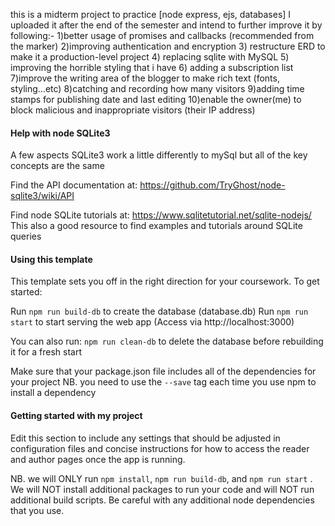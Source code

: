 this is a midterm project to practice [node express, ejs, databases]
I uploaded it after the end of the semester and intend to further improve it  by following:-
1)better usage of promises and callbacks (recommended from the marker)
2)improving authentication and encryption
3) restructure ERD to make it a production-level project
4) replacing sqlite with MySQL
5) improving the horrible styling that i have 
6) adding a subscription list
7)improve the writing area of the blogger to make  rich text (fonts, styling...etc)
8)catching and recording how many visitors
9)adding time stamps for publishing date and last editing
10)enable the owner(me) to block malicious and inappropriate  visitors (their IP address)

#### Help with node SQLite3 ####

A few aspects SQLite3 work a little differently to mySql but all of the key concepts are the same

Find the API documentation at:
https://github.com/TryGhost/node-sqlite3/wiki/API

Find node SQLite tutorials at:
https://www.sqlitetutorial.net/sqlite-nodejs/
This also a good resource to find examples and tutorials around SQLite queries


#### Using this template ####

This template sets you off in the right direction for your coursework. To get started:

Run ```npm run build-db``` to create the database (database.db)
Run ```npm run start``` to start serving the web app (Access via http://localhost:3000)

You can also run: 
```npm run clean-db``` to delete the database before rebuilding it for a fresh start



Make sure that your package.json file includes all of the dependencies for your project NB. you need to use the ```--save``` tag each time you use npm to install a dependency

#### Getting started with my project ####

Edit this section to include any settings that should be adjusted in configuration files and concise instructions for how to access the reader and author pages once the app is running.

NB. we will ONLY run ```npm install```, ```npm run build-db```, and ```npm run start``` . We will NOT install additional packages to run your code and will NOT run additional build scripts. Be careful with any additional node dependencies that you use.
